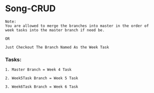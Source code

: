 # Song-CRUD


```
Note: 
You are allowed to merge the branches into master in the order of 
week tasks into the master branch if need be.

OR

Just Checkout The Branch Named As the Week Task
```

### Tasks:
```
1. Master Branch = Week 4 Task
```

```
2. Week5Task Branch = Week 5 Task
```

```
3. Week6Task Branch = Week 6 Task
```
